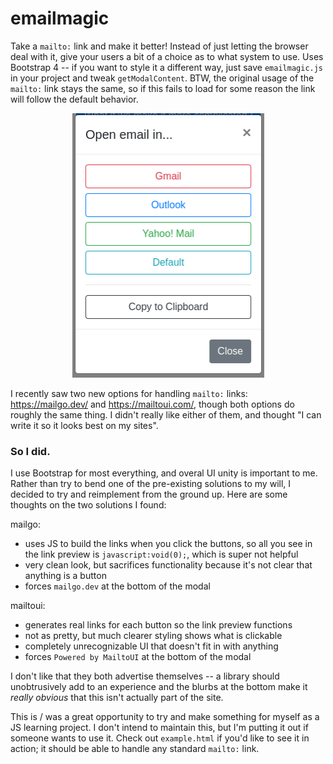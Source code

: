 # emailmagic

Take a `mailto:` link and make it better! Instead of just letting the browser deal with it, give your users a bit of a choice as to what system to use. Uses Bootstrap 4 -- if you want to style it a different way, just save `emailmagic.js` in your project and tweak `getModalContent`. BTW, the original usage of the `mailto:` link stays the same, so if this fails to load for some reason the link will follow the default behavior.

<p align="center">
    <img width="307" height="423" src="https://raw.githubusercontent.com/itsthejoker/emailmagic/master/images/openemailin.png">
</p>

I recently saw two new options for handling `mailto:` links: https://mailgo.dev/ and https://mailtoui.com/, though both options do roughly the same thing. I didn't really like either of them, and thought "I can write it so it looks best on my sites".

### So I did.

I use Bootstrap for most everything, and overal UI unity is important to me. Rather than try to bend one of the pre-existing solutions to my will, I decided to try and reimplement from the ground up. Here are some thoughts on the two solutions I found:

mailgo:

- uses JS to build the links when you click the buttons, so all you see in the link preview is `javascript:void(0);`, which is super not helpful
- very clean look, but sacrifices functionality because it's not clear that anything is a button
- forces `mailgo.dev` at the bottom of the modal

mailtoui:

- generates real links for each button so the link preview functions
- not as pretty, but much clearer styling shows what is clickable
- completely unrecognizable UI that doesn't fit in with anything
- forces `Powered by MailtoUI` at the bottom of the modal

I don't like that they both advertise themselves -- a library should unobtrusively add to an experience and the blurbs at the bottom make it _really obvious_ that this isn't actually part of the site.

This is / was a great opportunity to try and make something for myself as a JS learning project. I don't intend to maintain this, but I'm putting it out if someone wants to use it. Check out `example.html` if you'd like to see it in action; it should be able to handle any standard `mailto:` link. 
